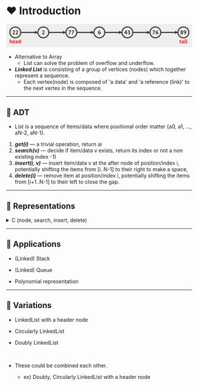 # ❤️ Introduction

![LinkedList](./img/linkedlist.png)

- Alternative to Array
  - List can solve the problem of overflow and underflow.
- ___Linked List___ is consisting of a group of vertices (nodes) which together represent a sequence.
  - Each vertex(node) is composed of 'a data' and 'a reference (link)' to the next vertex in the sequence.

---

## 🧡 ADT

- List is a sequence of items/data where positional order matter {a0, a1, ..., aN-2, aN-1}.

1. ___get(i)___ — a trivial operation, return ai
2. ___search(v)___ — decide if item/data v exists, return its index or not a non existing index -1)
3. ___insert(i, v)___ — insert item/data v at the after node of position/index i, potentially shifting the items from [i..N-1] to their right to make a space,
4. ___delete(i)___ — remove item at position/index i, potentially shifting the items from [i+1..N-1] to their left to close the gap.

---

## 💛 Representations

<details>

<summary>C (node, search, insert, delete)</summary>

### 0. Node

- self-referential structure

``` C
typedef struct node *listPointer;
typedef struct node {
    // declaration of data fields
    listPointer link;
};
```

### 1. search(v)

![Search](./img/listsearch.gif)

- Looping through links

``` C
for(p = L; p != NULL; p = p->link)
    if(p->data == v)
        return p;
```

### 2. insert(i, v)

![Insert](./img/listinsert.gif)

- Needed preceding nodes

``` C
void insert(listPointer *first, int i, Data v) {
    listPointer temp;
    listPointer x = get(i-1);
    MALLOC(temp, sizeof(*temp));
    temp->data = v;

    if(*first){
        temp->link = x->link;
        x->link = temp;
    }
    else{
        temp->link = NULL;
        *fisrt = temp;
    }
}
```

### 3. delete(i)

![Delete](./img/listdelete.gif)

- Needed preceding node

``` C
void delete(listPointer *first, listPointer trail, int i){
    /* trail is the preceding node */
    listPointer x = get(i);
    if(trail){
        trail->link = x->link;
    }
    else{
        *first = (*first)->link;
    }
    free(x);
}
```

- Calling example

  - delete first(head)

    ``` C
    delete(&first, NULL, first);
    ```

  - delete otherwise

    ``` C
    delete(&first, y, y->link);
    ```

</details>

---

## 💚 Applications

- (Linked) Stack

- (Linked) Queue

- Polynomial representation

---

## 💙 Variations

- LinkedList with a header node

- Circularly LinkedList

- Doubly LinkedList
</br>

- These could be combined each other.

  - ex) Doubly, Circularly LinkedList with a header node

